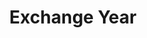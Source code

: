 ---
title: Exchange Year
begin: 2020-09-01
graduation: 2021-08-01
schoolName: Högskolan i Halmstad
country: Sweden
city: Halmstad
logo: ./images/halmstad.webp
---